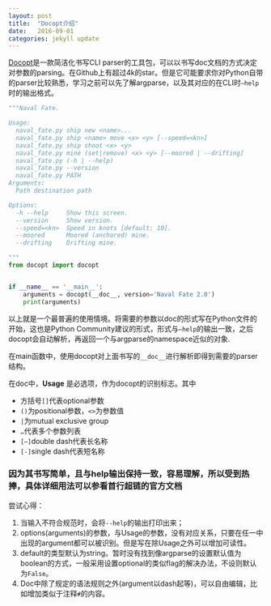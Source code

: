 ```yaml
---
layout: post
title:  "Docopt介绍"
date:   2016-09-01
categories: jekyll update
---
```


[Docopt](docopt.org)是一款简洁化书写CLI parser的工具包，可以以书写doc文档的方式决定对参数的parsing。在Github上有超过4k的star。但是它可能要求你对Python自带的parser比较熟悉，学习之前可以先了解argparse，以及其对应的在CLI时`—help`时的输出格式。

```python
"""Naval Fate.

Usage:
  naval_fate.py ship new <name>...
  naval_fate.py ship <name> move <x> <y> [--speed=<kn>]
  naval_fate.py ship shoot <x> <y>
  naval_fate.py mine (set|remove) <x> <y> [--moored | --drifting]
  naval_fate.py (-h | --help)
  naval_fate.py --version
  naval_fate.py PATH
Arguments:
  Path destination path

Options:
  -h --help     Show this screen.
  --version     Show version.
  --speed=<kn>  Speed in knots [default: 10].
  --moored      Moored (anchored) mine.
  --drifting    Drifting mine.

"""
from docopt import docopt


if __name__ == '__main__':
    arguments = docopt(__doc__, version='Naval Fate 2.0')
    print(arguments)
```



以上就是一个最普遍的使用情境。将需要的参数以doc的形式写在Python文件的开始，这也是Python Community建议的形式，形式与`—help`的输出一致，之后docopt会自动解析，再返回一个与argparse的namespace近似的对象.

在main函数中，使用docopt对上面书写的`__doc__`进行解析即得到需要的parser结构。

在doc中，__Usage__ 是必选项，作为docopt的识别标志。其中

- 方括号`[]`代表optional参数
- `()`为positional参数，`<>`为参数值
- `|`为mutual exclusive group
- `…`代表多个参数列表
- `[—]`double dash代表长名称
- `[-]`single dash代表短名称

### 因为其书写简单，且与help输出保持一致，容易理解，所以受到热捧，具体详细用法可以参看首行超链的官方文档

尝试心得：
1. 当输入不符合规范时，会将`--help`的输出打印出来；
2. options(arguments)的参数，与Usage的参数，没有对应关系，只要在任一中出现的argument都可以被识别。但是写在除Usage之外可以增加可读性。
3. default的类型默认为string。暂时没有找到像argparse的设置默认值为boolean的方式，一般采用设置optional的类似flag的解决办法，不设则默认为`False`。
4. Doc中除了规定的语法规则之外(argument以dash起等)，可以自由编辑，比如增加类似于注释`#`的内容。

